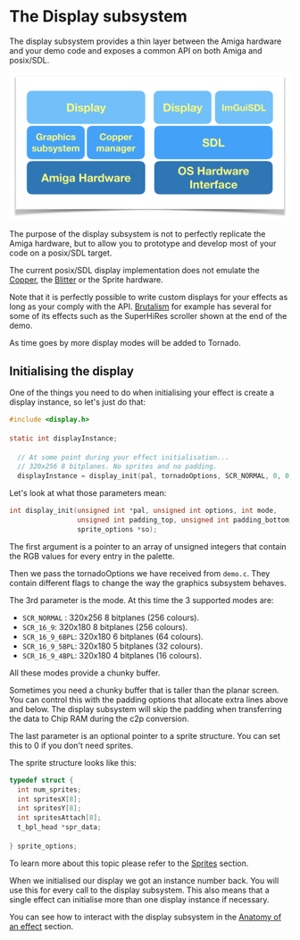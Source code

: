 The Display subsystem
==================

The display subsystem provides a thin layer between the Amiga hardware and your demo code and exposes a common API on both Amiga and posix/SDL.

![display architecture](img/display.png "display architecture")

The purpose of the display subsystem is not to perfectly replicate the Amiga hardware, but to allow you to prototype and develop most of your code on a posix/SDL target.

The current posix/SDL display implementation does not emulate the [Copper](http://amigadev.elowar.com/read/ADCD_2.1/Hardware_Manual_guide/node0047.html), the [Blitter](http://amigadev.elowar.com/read/ADCD_2.1/Hardware_Manual_guide/node0118.html) or the Sprite hardware.

Note that it is perfectly possible to write custom displays for your effects as long as your comply with the API. [Brutalism](http://www.pouet.net/prod.php?which=81062) for example has several for some of its effects such as the SuperHiRes scroller shown at the end of the demo.

As time goes by more display modes will be added to Tornado.

Initialising the display
----------------------------

One of the things you need to do when initialising your effect is create a display instance, so let's just do that:

```c
#include <display.h>

static int displayInstance;

  // At some point during your effect initialisation...
  // 320x256 8 bitplanes. No sprites and no padding.
  displayInstance = display_init(pal, tornadoOptions, SCR_NORMAL, 0, 0, 0);
```

Let's look at what those parameters mean:

```c
int display_init(unsigned int *pal, unsigned int options, int mode,
                 unsigned int padding_top, unsigned int padding_bottom,
                 sprite_options *so);
```

The first argument is a pointer to an array of unsigned integers that contain the RGB values for every entry in the palette.

Then we pass the tornadoOptions we have received from `demo.c`. They contain different flags to change the way the graphics subsystem behaves.

The 3rd parameter is the mode. At this time the 3 supported modes are:

* `SCR_NORMAL` : 320x256 8 bitplanes (256 colours).
* `SCR_16_9`: 320x180 8 bitplanes (256 colours).
* `SCR_16_9_6BPL`: 320x180 6 bitplanes (64 colours).
* `SCR_16_9_5BPL`: 320x180 5 bitplanes (32 colours).
* `SCR_16_9_4BPL`: 320x180 4 bitplanes (16 colours).

All these modes provide a chunky buffer.

Sometimes you need a chunky buffer that is taller than the planar screen. You can control this with the padding options that allocate extra lines above and below. The display subsystem will skip the padding when transferring the data to Chip RAM during the c2p conversion.

The last parameter is an optional pointer to a sprite structure. You can set this to 0 if you don't need sprites.

The sprite structure looks like this:

```c
typedef struct {
  int num_sprites;
  int spritesX[8];
  int spritesY[8];
  int spritesAttach[8];
  t_bpl_head *spr_data;

} sprite_options;
```

To learn more about this topic please refer to the [Sprites](Sprites.md) section.

When we initialised our display we got an instance number back. You will use this for every call to the display subsystem. This also means that a single effect can initialise more than one display instance if necessary.

You can see how to interact with the display subsystem in the [Anatomy of an effect](AnatomyOfAnEffect.md) section.
